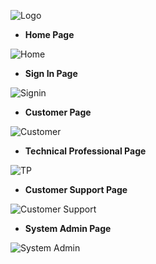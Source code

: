 
![Logo](https://github.com/KarampetsouA/ProFound/assets/166747859/e4184903-d3a8-4563-b3e4-a439f344d246)

- **Home Page**
  
![Home](https://github.com/KarampetsouA/ProFound/assets/165062226/4d096e8c-1916-4a4a-8b68-d5db4e86398f)
<br>
- **Sign In Page**
  
![Signin](https://github.com/KarampetsouA/ProFound/assets/165062226/779d67d2-34f1-4de4-9f9c-08c01e189464)
<br>
- **Customer Page**
  
![Customer](https://github.com/KarampetsouA/ProFound/assets/165062226/604b9fac-b894-4022-91ae-23f1092a42c6)
<br>
- **Technical Professional Page**
  
![TP](https://github.com/KarampetsouA/ProFound/assets/165062226/2e5e791c-557f-46dc-b029-5370c34cc9e7)
<br>
- **Customer Support Page**
  
![Customer Support](https://github.com/KarampetsouA/ProFound/assets/165062226/41894cef-a625-49d7-a525-415f646ff3e5)
<br>
- **System Admin Page**

![System Admin](https://github.com/KarampetsouA/ProFound/assets/165062226/335472ff-d05d-4473-b30d-9a262e5e3b14)
<br>
